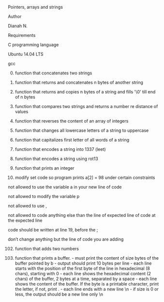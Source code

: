 Pointers, arrays and strings

Author

Dianah N.

Requirements

C programming language

Ubuntu 14.04 LTS

gcc 

 

0. function that concatenates two strings

1. function that returns and concatenates n bytes of another string

2. function that returns and copies n bytes of a string and fills '\0' till end of n bytes

3. function that compares two strings and returns a number re distance of values

4. function that reverses the content of an array of integers

5. function that changes all lowercase letters of a string to uppercase

6. function that capitalizes first letter of all words of a string

7. function that encodes a string into 1337 (leet)

8. function that encodes a string using rot13

9. function that prints an integer

101. modify set code so program prints a[2] = 98 under certain constraints

not allowed to use the variable a in your new line of code

not allowed to modify the variable p

not allowed to use ,

not allowed to code anything else than the line of expected line of code at the expected line

code should be written at line 19, before the ;

don’t change anything but the line of code you are adding

102. function that adds two numbers

103. function that prints a buffer. - must print the content of size bytes of the buffer pointed by b - output should print 10 bytes per line - each line starts with the position of the first byte of the line in hexadecimal (8 chars), starting with 0 - each line shows the hexadecimal content (2 chars) of the buffer, 2 bytes at a time, separated by a space - each line shows the content of the buffer. If the byte is a printable character, print the letter, if not, print . - each line ends with a new line \n - if size is 0 or less, the output should be a new line only \n


